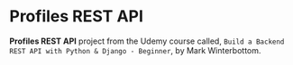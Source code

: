 # Profiles REST API

**Profiles REST API** project from the Udemy course called,
`Build a Backend REST API with Python & Django - Beginner`,
by Mark Winterbottom.
